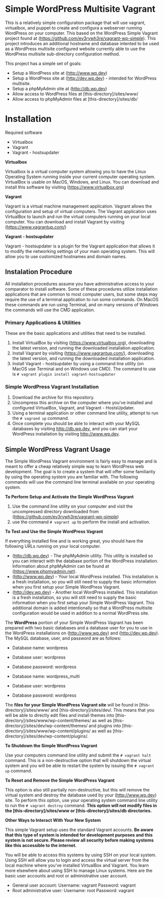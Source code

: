 # Simple WordPress Multisite Vagrant

This is a relatively simple configuration package that will use vagrant, virtualbox, and puppet to create and configura a webserver running WordPress on your computer. This based on the WordPress Simple Vagrant project found at (https://github.com/ev3rywh3re/vagrant-wp-simple). This project introduces an additional hostname and database intented to be used as a WordPress multisite configured website currently able to use the WordPress multisite sub-directory configuration method.

This project has a simple set of goals:

* Setup a WordPress site at (http://www.wp.dev)
* Setup a WordPress site at (http://dev.wp.dev) - intended for WordPress multisite.
* Setup a phpMyAdmin site at (http://db.wp.dev)
* Allow access to WordPress files at [this-directory]/sites/www/
* Allow access to phpMyAdmin files at [this-directory]/sites/db/

# Installation

Required software

* Virtualbox
* Vagrant
* Vagrant - hostsupdater

**Virtualbox**

Virtualbox is a virtual computer system allowing you to have the Linux Operating System running inside your current computer operating system. VirtualBox is usable on MacOS, Windows, and Linux. You can download and install this software by visiting (https://www.virtualbox.org)

**Vagrant**

Vagrant is a virtual machine management application. Vagrant allows the configuration and setup of virtual computers. The Vagrant application uses VirtualBox to launch and run the virtual computers running on your local computer. You can download and install Vagrant by visiting (https://www.vagrantup.com/)

**Vagrant - hostsupdater**

Vagrant - hostsupdater is a plugin for the Vagrant application that allows it to modify the networking settings of your main operating system. This will allow you to use customized hostnames and domain names.

## Instalation Procedure

All installation procedures assume you have administrative access to your comparator to install software. Some of these procedures utilize installation applications that are common to most computer users, but some steps may require the use of a terminal application to run some commands. On MacOS these commands are run using Terminal, and on many versions of Windows the commands will use the CMD application.

### Primary Applications & Utilities

These are the basic applications and utilities that need to be installed.

1. Install VirtualBox by visiting (https://www.virtualbox.org), downloading the latest version, and running the downloaded installation application.
2. Install Vagrant by visiting (https://www.vagrantup.com/), downloading the latest version, and running the downloaded installation application.
3. Install Vagrant - hostsupdater by using a command line utility (on MacOS use Terminal and on Windows use CMD). The command to use is `# vagrant plugin install vagrant-hostsupdater`

### Simple WordPress Vagrant Installation

1. Download the archive for this repository.
2. Uncompress this archive on the computer where you've installed and configured VirtualBox, Vagrant, and Vagrant - HostsUpdater.
3. Using a terminal application or other command line utility, attempt to run the `# vagrand up` command.
4. Once complete you should be able to interact with your MySQL databases by visiting http://db.wp.dev, and you can start your WordPress installation by visiting http://www.wp.dev.

## Simple WordPress Vagrant Usage

The Simple WordPress Vagrant environment is fairly easy to manage and is meant to offer a cheap relatively simple way to learn WordPress web development. The goal is to create a system that will offer some familiarity by using the operating system you are familiar with. The following commands will use the command line terminal available on your operating system.

**To Perform Setup and Activate the Simple WordPress Vagrant**

1. Use the command line utility on your computer and visit the uncompressed directory downloaded from (https://github.com/ev3rywh3re/vagrant-wp-simple)
2. use the command `# vagrant up` to perform the install and activation.

**To Test and Use the Simple WordPress Vagrant**

If everything installed fine and is working great, you should have the following URLs running on your local computer.

* (http://db.wp.dev) - The phpMyAdmin utility. This utility is installed so you can interact with the database portion of the WordPress installation. Information about phpMyAdmin can be found at (https://www.phpmyadmin.net).
* (http://www.wp.dev) - Your local WordPress installed. This installation is a fresh installation, so you will still need to supply the basic information when you first setup your Simple WordPress Vagrant.
* (http://dev.wp.dev) - Another local WordPress installed. This installation is a fresh installation, so you will still need to supply the basic information when you first setup your Simple WordPress Vagrant. This additional domain is added intentionally so that a WordPress multisite configuration would be used in addition to a normal WordPress site.

The **WordPress** portion of your Simple WordPress Vagrant has been prepared with two basic databases and a database user for you to use in the WordPress installations on (http://www.wp.dev) and (http://dev.wp.dev). The MySQL database, user, and password are as follows:

* Database name: wordpress
* Database user: wordpress
* Database password: wordpress

* Database name: wordpress_multi
* Database user: wordpress
* Database password: wordpress

The **files for your Simple WordPress Vagrant site** will be found in [this-directory]/sites/www/ and [this-directory]/sites/dev/. This means that you will be able to directly edit files and install themes into [this-directory]/sites/www/wp-content/themes/ as well as [this-directory]/sites/dev/wp-content/themes/ and plugins into [this-directory]/sites/www/wp-content/plugins/ as well as [this-directory]/sites/dev/wp-content/plugins/.

**To Shutdown the Simple WordPress Vagrant**

Use your computers command line utility and submit the `# vagrant halt` command. This is a non-destructive option that will shutdown the virtual system and you will be able to restart the system by issuing the `# vagrant up` command.

**To Reset and Remove the Simple WordPress Vagrant**

This option is also still partially non-destructive, but this will remove the virtual system and destroy the database used by your (http://www.wp.dev) site. To perform this option, use your operating system command line utility to run the `# vagrant destroy` command. **This option will not modify files in the [this-directory]/sites/www or [this-directory]/sites/db directories.**

**Other Ways to Interact With Your New System**

This simple Vagrant setup uses the standard Vagrant accounts. **Be aware that this type of system is intended for development purposes and this system is not secure. Please review all security before making systems like this accessible to the internet.**

You will be able to access this systems by using SSH on your local system. Using SSH will allow you to login and access the virtual server from the local machine where you've installed VirtualBox and Vagrant. You learn more elsewhere about using SSH to manage Linux systems. Here are the basic user accounts and root or administrative user account.

* General user account: Username: vagrant Password: vagrant
* Root administrative user: Username: root Password: vagrant
